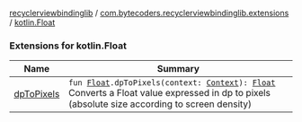 [recyclerviewbindinglib](../../index.md) / [com.bytecoders.recyclerviewbindinglib.extensions](../index.md) / [kotlin.Float](./index.md)

### Extensions for kotlin.Float

| Name | Summary |
|---|---|
| [dpToPixels](dp-to-pixels.md) | `fun `[`Float`](https://kotlinlang.org/api/latest/jvm/stdlib/kotlin/-float/index.html)`.dpToPixels(context: `[`Context`](https://developer.android.com/reference/android/content/Context.html)`): `[`Float`](https://kotlinlang.org/api/latest/jvm/stdlib/kotlin/-float/index.html)<br>Converts a Float value expressed in dp to pixels (absolute size according to screen density) |
